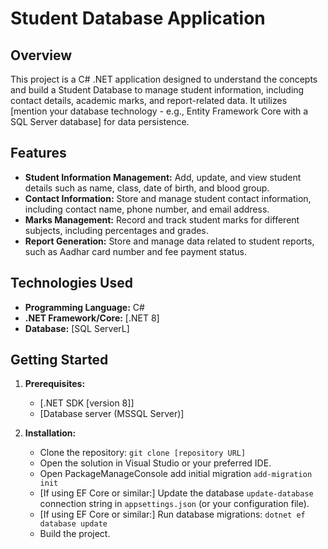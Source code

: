 # Student Database Application

## Overview

This project is a C# .NET application designed to understand the concepts and build a Student Database to manage student information, including contact details, academic marks, and report-related data.  It utilizes [mention your database technology - e.g., Entity Framework Core with a SQL Server database] for data persistence.

## Features

*   **Student Information Management:** Add, update, and view student details such as name, class, date of birth, and blood group.
*   **Contact Information:** Store and manage student contact information, including contact name, phone number, and email address.
*   **Marks Management:** Record and track student marks for different subjects, including percentages and grades.
*   **Report Generation:** Store and manage data related to student reports, such as Aadhar card number and fee payment status.


## Technologies Used

*   **Programming Language:** C#
*   **.NET Framework/Core:** [.NET 8]
*   **Database:** [SQL ServerL]


## Getting Started

1.  **Prerequisites:**
    *   [.NET SDK [version 8]]
    *   [Database server (MSSQL Server)]

2.  **Installation:**
    *   Clone the repository: `git clone [repository URL]`
    *   Open the solution in Visual Studio or your preferred IDE.
    *   Open PackageManageConsole add initial migration `add-migration init`
    *   [If using EF Core or similar:] Update the database `update-database` connection string in `appsettings.json` (or your configuration file).
    *   [If using EF Core or similar:] Run database migrations: `dotnet ef database update`
    *   Build the project.


    
